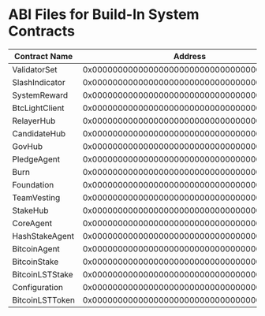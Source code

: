 # ABI Files for Build-In System Contracts

| Contract Name  | Address                                   | ABI file name                        |
| ---------------|-------------------------------------------|--------------------------------------|
| ValidatorSet   |0x0000000000000000000000000000000000001000 | [validatorset](ValidatorSet.abi)     |
| SlashIndicator |0x0000000000000000000000000000000000001001 | [slashindicator](SlashIndicator.abi) |
| SystemReward   |0x0000000000000000000000000000000000001002 | [systemreward](SystemReward.abi)     |
| BtcLightClient |0x0000000000000000000000000000000000001003 | [btclightclient](BtcLightClient.abi) |
| RelayerHub     |0x0000000000000000000000000000000000001004 | [relayerhub](RelayerHub.abi)         |
| CandidateHub   |0x0000000000000000000000000000000000001005 | [candidatehub](CandidateHub.abi)     |
| GovHub         |0x0000000000000000000000000000000000001006 | [govhub](GovHub.abi)                 |
| PledgeAgent    |0x0000000000000000000000000000000000001007 | [pledgeagent](PledgeAgent.abi)       |
| Burn           |0x0000000000000000000000000000000000001008 | [burn](Burn.abi)                     |
| Foundation    |0x0000000000000000000000000000000000001009 | [foundation](Foundation.abi)       |
| TeamVesting    |0x0000000000000000000000000000000000002000 | [teamvesting](TeamVesting.abi)       |
| StakeHub    |0x0000000000000000000000000000000000001010 | [stakehub](StakeHub.abi)       |
| CoreAgent    |0x0000000000000000000000000000000000001011 | [coreagent](CoreAgent.abi)       |
| HashStakeAgent    |0x0000000000000000000000000000000000001012 | [hashstakeagent](HashStakeAgent.abi)       |
| BitcoinAgent    |0x0000000000000000000000000000000000001013 | [bitcoinagent](BitcoinAgent.abi)       |
| BitcoinStake    |0x0000000000000000000000000000000000001014 | [bitcoinstake](BitcoinStake.abi)       |
| BitcoinLSTStake    |0x0000000000000000000000000000000000001015 | [bitcoinlststake](BitcoinLSTStake.abi)       |
| Configuration    |0x0000000000000000000000000000000000001016 | [configuration](Configuration.abi)       |
| BitcoinLSTToken    |0x0000000000000000000000000000000000010001 | [bitcoinlsttoken](BitcoinLSTToken.abi)       |